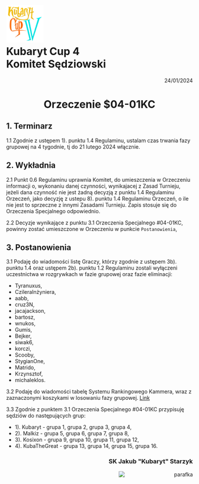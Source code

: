 # <img src="https://github.com/KubarytTournaments/KubarytCup/blob/English/Logo/logo-kc4.png" alt="logokc4" style="width: 20%; height: auto;"> <br>Kubaryt Cup 4 <br>Komitet Sędziowski

<p align="right">24/01/2024</p>

<h1 align="center">Orzeczenie $04-01KC</h1>

## 1. Terminarz

1.1 Zgodnie z ustępem 1). punktu 1.4 Regulaminu, ustalam czas trwania fazy grupowej na 4 tygodnie, tj do 21 lutego 2024 włącznie.

## 2. Wykładnia

2.1 Punkt 0.6 Regulaminu uprawnia Komitet, do umieszczenia w Orzeczeniu informacji o, wykonaniu danej czynności, wynikajacej z Zasad Turnieju, jeżeli dana czynność nie jest żadną decyzją z punktu 1.4 Regulaminu Orzeczeń, jako decyzję z ustepu 8). punktu 1.4 Regulaminu Orzeczeń, o ile nie jest to sprzeczne z innymi Zasadami Turnieju. Zapis stosuje się do Orzeczenia Specjalnego odpowiednio.

2.2 Decyzje wynikające z punktu 3.1 Orzeczenia Specjalnego #04-01KC, powinny zostać umieszczone w Orzeczeniu w punkcie `Postanowienia`,

## 3. Postanowienia

3.1 Podaję do wiadomości listę Graczy, którzy zgodnie z ustępem 3b). punktu 1.4 oraz ustępem 2b). punktu 1.2 Regulaminu zostali wyłączeni uczestnictwa w rozgrywkach w fazie grupowej oraz fazie eliminacji:

- Tyranuxus,
- CzileraInżyniera,
- aabb,
- cruz3N,
- jacajackson,
- bartosz,
- wnukos,
- Gumis,
- Bejker,
- siwak6,
- korczi,
- Scooby,
- StygianOne,
- Matrido,
- Krzynsztof,
- michaleklos.

3.2 Podaję do wiadomości tabelę Systemu Rankingowego Kammera, wraz z zaznaczonymi koszykami w losowaniu fazy grupowej. [Link](https://docs.google.com/spreadsheets/d/1RR9a0Y6uyttQpr_e5auyu9WK7jYTHh2ktEsxACrzsWE/edit#gid=0)

3.3 Zgodnie z punktem 3.1 Orzeczenia Specjalnego #04-01KC przypisuję sędziów do następujących grup:

- 1). Kubaryt - grupa 1, grupa 2, grupa 3, grupa 4,
- 2). Malkiz - grupa 5, grupa 6, grupa 7, grupa 8,
- 3). Kosixon - grupa 9, grupa 10, grupa 11, grupa 12,
- 4). KubaTheGreat - grupa 13, grupa 14, grupa 15, grupa 16.

### <p align="right">SK Jakub "Kubaryt" Starzyk</p>
<div align="right"><img src="https://media.discordapp.net/attachments/1022538414328913930/1136284542727110656/image-removebg-preview_3.png" alt="parafka" style="height: auto; width:200px; float:right;"/></div> 

